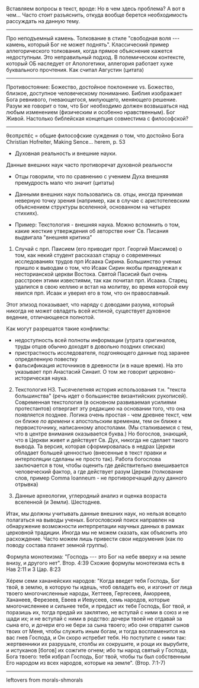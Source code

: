 Вставляем вопросы в текст, вроде: Но в чем здесь проблема? А вот в чем...
Часто стоит разъяснить, откуда вообще берется необходимость рассуждать на данную тему.

-----------------

Про неподъемный камень. Толкование в стиле "свободная воля --- камень, который Бог не может поднять". Классический пример аллегорического толкования, когда прямое объяснение кажется недоступным. Это неправильный подход. В полемическом контексте, который ОБ наследует от Апологетики, аллегория работает хуже буквального прочтения. Как считал Августин (цитата)

----------------

Противостояние: Божество, достойное поклонение vs. Божество, близкое, доступное человеческому пониманию. Библия изображает Бога ревнивого, гневающегося, милующего, меняющего решение. Разум же говорит о том, что Бог необходимо должен возвышаться над любым изменением (физическим и особенно нравственным). Бог Живой. Настолько библейская концепция совместима с философской?

----------------

θεοπρεπές = общие философские суждения о том, что достойно Бога 
Christian Hofreiter, Making Sence... herem, p. 53


* Духовная реальность и внешние науки.

Данные внешних наук часто противоречат духовной реальности

* Отцы говорили, что по сравнению с учением Духа внешняя премудрость мало что значит (цитаты)

* Данными внешних наук пользовались св. отцы, иногда принимая неверную точку зрения (например, как в случае с аристотелевским объяснением структуры вселенной, основанном на четырех стихиях).

* Пример: Текстология - внешняя наука. Можно вспомнить о том, какие жесткие утверждения об авторстве книг Св. Писания выдвигала "внешняя критика"

1. Случай с прп. Паисием (его приводит прот. Георгий Максимов) о том, как некий студент рассказал старцу о современных исследованиях трудов прп Исаака Сирина. Большинство ученых пришло к выводам о том, что Исаак Сирин якобы принадлежал к несторианской церкви Востока. Святой Пасисий был очень расстроен этими известиями, так как почитал прп. Исаака. Старец удалился в свою келлию и встал на молитву, во время которой ему явился прп. Исаак и уверил его в том, что он православный.

Этот эпизод показывает, что наряду с доводами разума, который никогда не может овладеть всей истиной, существует духовное ведение, отличающееся полнотой.

Как могут разрешатся такие конфликты:

* недоступность всей полноты информации (утрата оригиналов, труды отцов обычно доходят в довольно поздних списках)
* пристрастность исследователя, подгоняющего данные под заранее определенную повестку
* фальсификация источников в древности (и в наше время). На это указывает прп Анастасий Синаит. О том же говорит церковно-историческая наука.

2. Текстология НЗ. Тысячелетняя история использования т.н. "текста большинства" (речь идет о большинстве византийских рукописей). Современная текстология (в основном развиваемая усилиями протестантов) отвергает эту редакцию на основании того, что она появляется позднее. Логика очень простая - чем древнее текст, чем он ближе *по времени* к апостольским временам, тем он ближе к первоисточнику, написанному апостолами. (Мы сталкиваемся с тем, что в центре внимания оказывается буква.) Но богослов, знающий, что в Церкви живет и действует Св. Дух, никогда не сделает такого вывода. Та версия, которая сформировалась в недрах Церкви обладает большей ценностью (внесенные в текст правки и интерполяции сделаны не просто так). Работа богослова заключается в том, чтобы оценить где действительно вмешивается человеческий фактор, а где действует разум Церкви (толкование слов, пример Comma Ioanneum - не противоречащий духу данного отрывка)

3. Данные археологии, углеродный анализ и оценка возраста вселенной (и Земли). Шестоднев. 

Итак, мы должны учитывать данные внешних наук, но нельзя всецело полагаться на выводы ученых. Богословский поиск направлен на обнаружение возможности интерпретации научных данных в рамках церковной традиции. Иногда мы не можем сказать, как объяснить это расхождение. Часто можем лишь привести свои недоумения (как по поводу состава планет земной группы).


Формула монотеизма:
"Господь --- это Бог на небе вверху и на земле внизу, и другого нет". Втор. 4:39
Схожие формулы монотеизма есть в Нав 2:11 и 3 Цар. 8:23

Хéрем семи хананейских народов:
"Когда введет тебя Господь, Бог твой, в землю, в которую ты идешь, чтоб овладеть ею, и изгонит от лица твоего многочисленные народы, Хеттеев, Гергесеев, Аморреев, Хананеев, Ферезеев, Евеев и Иевусеев, семь народов, которые многочисленнее и сильнее тебя, и предаст их тебе Господь, Бог твой, и поразишь их, тогда предай их заклятию, не вступай с ними в союз и не щади их; и не вступай с ними в родство: дочери твоей не отдавай за сына его, и дочери его не бери за сына твоего; ибо они отвратят сынов твоих от Меня, чтобы служить иным богам, и тогда воспламенится на вас гнев Господа, и Он скоро истребит тебя. Но поступите с ними так: жертвенники их разрушьте, столбы их сокрушите, и рощи их вырубите, и истуканов [богов] их сожгите огнем; ибо ты народ святый у Господа, Бога твоего: тебя избрал Господь, Бог твой, чтобы ты был собственным Его народом из всех народов, которые на земле". (Втор. 7:1-7)


------------------

leftovers from morals-shmorals

<!--Возможно такая оценка заставит кого-то отказаться от слишком ригористичного взгляда и предположить, что, к примеру, спасутся все, кто желает быть с Богом [^ms0002].-->

<!--Итак, проблема вечных мучений, по-видимому, не имеет логического решения в контексте ортодоксального богословия.-->

<!--Другой вариант: в реальности Бог не соответствует идеалистическим представлениям, созданным христианскими богословами на стыке Евангелия и платоновской философии. В этом случае, мы должны следовать в русле ветхозаветных представлений и признать, что образ своевольного и мстительного деспота и есть подлинный образ Бога. Тем самым мы отбросим все прежние попытки синтеза и разрушим здание православного богословия, включая наивные рассуждения о "Боге любви".-->

<!--Конечно "глина" не может указывать "горшечнику", но тогда нужно забыть о Евангельском Боге любви и остановиться на теизме мусульман и иудеев.-->


<!--
Если в древности этих способов "смягчения" хватало для примирения противоречия в общественном сознании, то в современном мире восприятие христианства тесно связано с остро поставленным вопросом о вечности мучений. Вероятно, под давлением гуманистических идей, многие христианские мыслители склоняются к той, или иной форме оптимистического богословия.


В контексте Жертвы: 
"Ибо так возлюбил Бог мир, что отдал Сына Своего Единородного, дабы *всякий верующий в Него*, не погиб, но имел жизнь вечную" (Ин 3:16). 

Означает ли это, что любовь Божия ограничивается лишь теми, кто верует в Него?
"неверующий уже осужден, потому что не уверовал во имя Единородного Сына Божия" (3:16)

"всякий, делающий злое, ненавидит свет и не идет к свету, чтобы не обличились дела его, потому что они злы", (3:20). Эти слова, понятые в контексте вечного мучения объясняют ситуацию.

Создается впечатление, что любовь Божия актуальна при наличии ответной любви.

Итак, необходимо подчеркнуть: признав невозможность уничтожения душ грешников, мы встаем перед дилеммой: принять оптимистический взгляд на вечную судьбу грешников (что дает преимущество в апологии, но расходится с ортодоксальной христианской традицией), либо признать существование вечной муки и, одновременно, --- нашу неспособность объяснить как она совместима с любовью Бога к Своему творению.

(I) Смягчение понимания муки. Пребывание в муке зависит от воли человека, а не от Бога.
    1. Ад --- опаляющее действие божественной любви.
    2. Ад как духовная слепота, отсутствие возможности наслаждения божественным светом
    3. Ад как мучение совести.
    4. Ад как темница (а не пыточная). Возможность избавления по молитвам Церкви.
    5. "Серый ад" у Льюиса ("Расторжении брака").
    6. Градация наказаний.
(II) Отыскание подходящей "формулы любви" (непротиворечащей вечной муке)
    1. Божественная любовь совмещается со справедливостью.
    2. Божественная любовь --- свойство природы, а не Личности (см. I.1)


Вариант (I) осложняется тем, что именно Бог создал человека и дал ему свободную волю. Из этого неизбежно следует разделение Им ответственности за муку. Даже если мы примем невозможность создания вселенной, в которой есть свободная воля и нет зла, остается вопрос о моральной оправданности сотворения вселенной, в которой будут вечно страдать грешники. По сути это вопрос о том, всякое ли бытие лучше, чем небытие (почему Бог не уничтожает грешников, а допускает существование вечной муки?). Если такое трагическое бытие лучше, чем небытие, тогда можно предположить, что (I) возможно.

В этом случае любовь Божия как опаляющий огонь --- один из сильных кандидатов
-->
<!--
Можно сформулировать это в форме утверждения:

> Божественная любовь должна спасти всех грешников от вечной муки, а если это невозможно, то хотя бы уничтожить отверженных, чтобы прекратить их бессмысленные мучения. Согласно традиционному христианству Бог не делает ни того, ни другого. Как это совместимо с учением о Боге любви?

Мы сразу оставим в стороне ответ, подразумевающий, что Бог *не может* уничтожить души грешников. Это означало бы, что Бог не всесилен, к тому же сотворение неразрушимых душ, оказавшихся в вечной муке --- неразумно. Это ошибка с необратимыми последствиями, а Бог не ошибается.

Следующий возможный ответ: "Бог не хочет уничтожить души грешников".

Возможны следующие объяснения, совместимые с традиционным теизмом: либо пребывание в муке лучше небытия, либо мучение грешников имеет некий нравственный, или онтологический смысл.

Первое объяснение не снимает проблему. Допустим, что грешники, осознавая весь кошмар уничтожения личности (а не просто физической смерти) сами, добровольно предпочитают вечное мучение небытию (хотя их мнение может никто и не спрашивать). Такой ответ, конечно, ослабляет остроту противоречия, но это объяснение по-прежнему не совместимо с божественной любовью (хотя бы потому, что мучения по-прежнему вечны, а зло как направление воли --- неустранимо). В этом случае любовь Бога к человеку внутренне противоречива, так как совместима с вечным страданием людей.

Второй ответ, кажется, более перспективен. Однако смысл в мучении грешников можно увидеть только если допустить некое положительное изменение в их состоянии. Например, постепенное ослабление страданий. Если продолжить эту мысль, то приходим либо к "угасанию", постепенному исчезновению согрешивших душ в вечности ("астральные трупы"), либо некое подобие восстановления, апокатастасиса. Обе версии несовместимы с традиционным христианством.
-->

<!--Существует несколько путей консервативного разрешения противоречия между Божественной любовью и существованием вечной муки. Например, вопрос может сниматься ссылкой на Священное Писание. В нем говорится и о том, что Бог есть любовь, и о том, что есть вечная мука. Библия истинна. Следовательно противоречия нет (мы просто не знаем, как оно разрешается). Однако это заключение зависит от отношения к авторитету Библии. Поскольку для атеиста Библия не авторитетна, этот аргумент в контексте Апологетики не работает. -->

<!--
## Евангельский гуманизм отличается от либерального гуманизма.

Чем? Тем, что не полностью занят человеком и его страданиями. Существует Бог, Который принимает участие в этих страданиях, освящает их, делает осмысленными, приводит страдающего человека к примирению с Собой

### Основное противоречие между идеальным Божеством эллинизма и Богом Библии. 

Проявляется в том, что Всеблагой Бог не может быть причиной вечной муки, ужасающего зла.
Разрешение конфликта предложено Оригеном и в более приемлемой форме --- Григорием Нисским.
То что конфликт не был преодолен, возможно, и является причиной тех преступлений, которые совершили христиане (Иерусалимская резня, сожжение еритиков, в т.ч. жидовствующих, уничтожение индейцев в Америке, порабощение африканцев). Если ты сам прощен, ты легко прощаешь других. Острый страх наказания приводит к агрессии, обращенной вовне. Агрессивность христианства связана с незавершенностью понимания Бога любви.

С другой стороны гуманизм (но не христианский оригенизм) вроде бы означает приемлемость зла, оправдание греха.  Бог Любви не есть Бог греха. Бог ненавидит грех (в том смысле, что Он полностью отвергает грех). В Боге сочетается отвержение греха и любовь к грешнику.

Бог уважает свободную волю человека, позволяя ему избирать зло, но не до конца: когда человек избирает небытие, Бог почему-то не позволяет осуществиться этой воле (скажем, самоубийца проявляет свободную волю, хочет "выключить сознание"), Он не уничтожает душу. Значит возможны следующие ответы: 


* *Бог не может уничтожить душу.* В этом случае мы неправильно понимаем всемогущество Бога: оно на самом деле ограничено. Однако классический теизм предполагает необходимое бытие только Бога. Для суверенного Бога возможно все, даже разрушение душ.
* *Бог не хочет уничтожить душу*. Например, по любви к творению. 
    * для грешника не все потеряно (его участь или состояние может быть изменена после смерти). Это, в конечном счете, оригенизм. 
    * мы неправильно понимаем благость Бога. 
        * благость соединяется с правосудием... то есть, благость Бога не абсолютна и допускает вечное мучение грешника. Как это совместимо с утверждением "Бог есть любовь"? *Отвержение греха, при том что некоторые остаются связанными с грехом в вечности, приводит к отвержению грешника*. Нарушается наша стройная концепция.
        * любовь к творению сильнее сочувствия к страданию души. Любовь противоречива, разделяется в себе. Мы вводим противоречие в Божество. 
        * Любовь это свойство природы, а не Личности. Опаляющий огонь любви. Здесь чувствуется попытка исключить личное решение Бога. Но это частичный пантеизм (преобладание Природы над Личностью). Личность Бога не властна над Его Природой? 
* Душа на самом деле не хочет уничтожения.
    * любое бытие (даже связанное с вечным страданием) лучше небытия. Возможно, понимание этого факта приходит только когда человек расстается с телом, бытие ощущается острее.
    * пребывание во аде не является мучительным.
        * Евангелие использует в описании ада метафоры (рыбы, не попавшие в сосуды, плевелы, плачь и скрежет зубов во внешней тьме, геенна (свалка-крематорий, червь и огонь) и т.д.) Пожалуй одно из немногих мест, где с трудом можно увидеть аналогию --- "идут сии в муку вечную". Но и тут Ориген увидел скрытую ссылку на конечность эонической муки.
        * Призрачный Ад у Льюиса. Это квази-реальность, исчезающе незначительная в свете супер-реальности Рая. Души в таком Аде не подвергаются муке. Их разлучение с Богом добровольно. 
        
            Надо сказать, что все же Евангельские образы довольно четко говорят о реальности мучений, в т.ч. телесных.
        
            Может ли воля разумного творения, соединившегося с грехом, бесконечно выдерживать божественный огонь? 
        
*Итак,* последовательная, непротиворечивая Любовь свободной Личности, должна прекратить страдания души: либо уничтожить ее (не является вполне благим решением, а только компромиссом), либо исцелить, восстановить. Ни то, ни другое не является ортодоксальным решением.
-->




